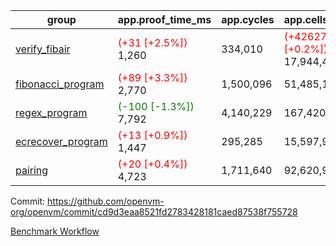 | group | app.proof_time_ms | app.cycles | app.cells_used | leaf.proof_time_ms | leaf.cycles | leaf.cells_used |
| -- | -- | -- | -- | -- | -- | -- |
| [verify_fibair](https://github.com/openvm-org/openvm/blob/benchmark-results/benchmarks-pr/1490/verify_fibair-cd9d3eaa8521fd2783428181caed87538f755728.md) |<span style='color: red'>(+31 [+2.5%])</span> 1,260 |  334,010 | <span style='color: red'>(+42627 [+0.2%])</span> 17,944,483 |- | - | - |
| [fibonacci_program](https://github.com/openvm-org/openvm/blob/benchmark-results/benchmarks-pr/1490/fibonacci-cd9d3eaa8521fd2783428181caed87538f755728.md) |<span style='color: red'>(+89 [+3.3%])</span> 2,770 |  1,500,096 |  51,485,167 |- | - | - |
| [regex_program](https://github.com/openvm-org/openvm/blob/benchmark-results/benchmarks-pr/1490/regex-cd9d3eaa8521fd2783428181caed87538f755728.md) |<span style='color: green'>(-100 [-1.3%])</span> 7,792 |  4,140,229 |  167,420,929 |- | - | - |
| [ecrecover_program](https://github.com/openvm-org/openvm/blob/benchmark-results/benchmarks-pr/1490/ecrecover-cd9d3eaa8521fd2783428181caed87538f755728.md) |<span style='color: red'>(+13 [+0.9%])</span> 1,447 |  295,285 |  15,597,969 |- | - | - |
| [pairing](https://github.com/openvm-org/openvm/blob/benchmark-results/benchmarks-pr/1490/pairing-cd9d3eaa8521fd2783428181caed87538f755728.md) |<span style='color: red'>(+20 [+0.4%])</span> 4,723 |  1,711,640 |  92,620,923 |- | - | - |


Commit: https://github.com/openvm-org/openvm/commit/cd9d3eaa8521fd2783428181caed87538f755728

[Benchmark Workflow](https://github.com/openvm-org/openvm/actions/runs/13964841646)
